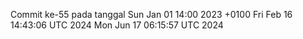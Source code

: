 Commit ke-55 pada tanggal Sun Jan 01 14:00 2023 +0100
Fri Feb 16 14:43:06 UTC 2024
Mon Jun 17 06:15:57 UTC 2024

